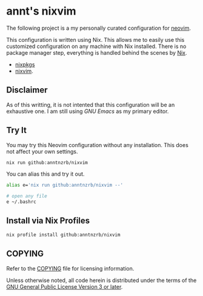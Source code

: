 # annt's nixvim

The following project is a my personally curated configuration for
[neovim](https://neovim.io).

This configuration is written using Nix. This allows me to easily use this
customized configuration on any machine with Nix installed.
There is no package manager step, everything is handled behind the scenes by
[Nix](https://nixos.org).

- [nixpkgs](https://search.nixos.org/packages?channel=unstable&type=packages&query=vimPlugins)
- [nixvim](https://github.com/nix-community/nixvim).

## Disclaimer

As of this writting, it is not intented that this configuration will be an
exhaustive one. I am still using _GNU Emacs_ as my primary editor.

## Try It

You may try this Neovim configuration without any installation. This does not
affect your own settings.

```sh
nix run github:anntnzrb/nixvim
```

You can alias this and try it out.

```sh
alias e='nix run github:anntnzrb/nixvim --'

# open any file
e ~/.bashrc
```

## Install via Nix Profiles

```sh
nix profile install github:anntnzrb/nixvim
```

## COPYING

Refer to the [COPYING](./COPYING) file for licensing information.

Unless otherwise noted, all code herein is distributed under the terms of the
[GNU General Public License Version 3 or later](https://www.gnu.org/licenses/gpl-3.0.en.html).
